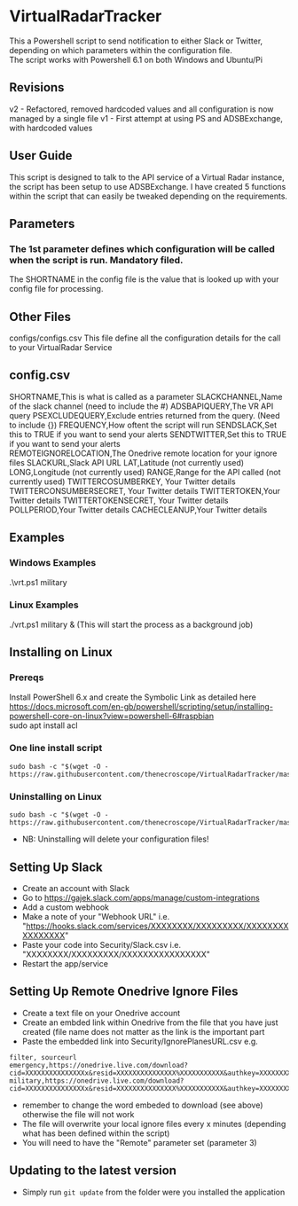 # VirtualRadarTracker
This a Powershell script to send notification to either Slack or Twitter, depending on which parameters within the configuration file.  
The script works with Powershell 6.1 on both Windows and Ubuntu/Pi



## Revisions
v2 - Refactored, removed hardcoded values and all configuration is now managed by a single file
v1 - First attempt at using PS and ADSBExchange, with hardcoded values


## User Guide
This script is designed to talk to the API service of a Virtual Radar instance, the script has been setup to use ADSBExchange.
I have created 5 functions within the script that can easily be tweaked depending on the requirements.


## Parameters
### The 1st parameter defines which configuration will be called when the script is run. Mandatory filed.
The SHORTNAME in the config file is the value that is looked up with your config file for processing.



## Other Files
configs/configs.csv
This file define all the configuration details for the call to your VirtualRadar Service

## config.csv
SHORTNAME,This is what is called as a parameter
SLACKCHANNEL,Name of the slack channel (need to include the #)
ADSBAPIQUERY,The VR API query
PSEXCLUDEQUERY,Exclude entries returned from the query. (Need to include {})
FREQUENCY,How oftent the script will run
SENDSLACK,Set this to TRUE if you want to send your alerts
SENDTWITTER,Set this to TRUE if you want to send your alerts	
REMOTEIGNORELOCATION,The Onedrive remote location for your ignore files
SLACKURL,Slack API URL
LAT,Latitude (not currently used)
LONG,Longitude (not currently used)	
RANGE,Range for the API called (not currently used)
TWITTERCOSUMBERKEY,	Your Twitter details
TWITTERCONSUMBERSECRET,	Your Twitter details
TWITTERTOKEN,Your Twitter details
TWITTERTOKENSECRET,	Your Twitter details
POLLPERIOD,Your Twitter details
CACHECLEANUP,Your Twitter details

## Examples
### Windows Examples
.\vrt.ps1 military


### Linux Examples
./vrt.ps1 military & (This will start the process as a background job)
 

## Installing on Linux

### Prereqs
Install PowerShell 6.x and create the Symbolic Link as detailed here  
https://docs.microsoft.com/en-gb/powershell/scripting/setup/installing-powershell-core-on-linux?view=powershell-6#raspbian  
sudo apt install acl

### One line install script
```
sudo bash -c "$(wget -O - https://raw.githubusercontent.com/thenecroscope/VirtualRadarTracker/master/installscript.sh)"
```


### Uninstalling on Linux
```
sudo bash -c "$(wget -O - https://raw.githubusercontent.com/thenecroscope/VirtualRadarTracker/master/uninstallscript.sh)"
````
* NB: Uninstalling will delete your configuration files!


## Setting Up Slack ##
* Create an account with Slack
* Go to https://gajek.slack.com/apps/manage/custom-integrations
* Add a custom webhook
* Make a note of your "Webhook URL" i.e. "https://hooks.slack.com/services/XXXXXXXX/XXXXXXXXX/XXXXXXXXXXXXXXXX"
* Paste your code into Security/Slack.csv i.e. "XXXXXXXX/XXXXXXXXX/XXXXXXXXXXXXXXXX"
* Restart the app/service


## Setting Up Remote Onedrive Ignore Files
* Create a text file on your Onedrive account
* Create an embded link within Onedrive from the file that you have just created (file name does not matter as the link is the important part
* Paste the embedded link into Security/IgnorePlanesURL.csv e.g.

```
filter, sourceurl
emergency,https://onedrive.live.com/download?cid=XXXXXXXXXXXXXXXx&resid=XXXXXXXXXXXXXXX%XXXXXXXXXXX&authkey=XXXXXXXX
military,https://onedrive.live.com/download?cid=XXXXXXXXXXXXXXXx&resid=XXXXXXXXXXXXXXX%XXXXXXXXXXX&authkey=XXXXXXXX
```

* remember to change the word embeded to download (see above) otherwise the file will not work
* The file will overwrite your local ignore files every x minutes (depending what has been defined within the script)
* You will need to have the "Remote" parameter set (parameter 3)


## Updating to the latest version
* Simply run ```git update``` from the folder were you installed the application
